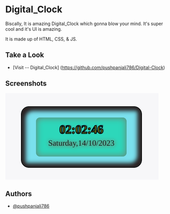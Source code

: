 
#  Digital_Clock

Biscally, It is amazing Digital_Clock which gonna blow your mind. It's super cool and it's UI is amazing.

It is made up of HTML, CSS, & JS.

## Take a Look

 - [Visit -- Digital_Clock] (https://github.com/pushpanjali786/Digital-Clock)
 

## Screenshots

![App Screenshot](https://github.com/BadshahYadav/Digital_Clock/blob/master/Digital_Clock.png)


## Authors

- [@pushpanjali786](https://github.com/pushpanjali786)

